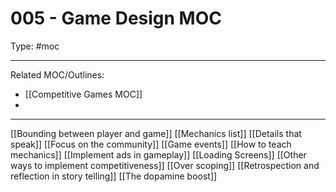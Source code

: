 # 005 - Game Design MOC
Type: #moc 

---
Related MOC/Outlines:
- [[Competitive Games MOC]]
- 

---
[[Bounding between player and game]]
[[Mechanics list]]
[[Details that speak]]
[[Focus on the community]]
[[Game events]]
[[How to teach mechanics]]
[[Implement ads in gameplay]]
[[Loading Screens]]
[[Other ways to implement competitiveness]]
[[Over scoping]]
[[Retrospection and reflection in story telling]]
[[The dopamine boost]]